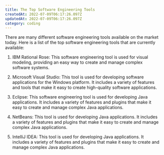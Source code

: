 ```yaml
---
title: The Top Software Engineering Tools
createdAt: 2022-07-09T06:17:26.097Z
updatedAt: 2022-07-09T06:17:26.097Z
category: coding
---
```


There are many different software engineering tools available on the market today. Here is a list of the top software engineering tools that are currently available:

1. IBM Rational Rose: This software engineering tool is used for visual modeling, providing an easy way to create and manage complex software systems.

2. Microsoft Visual Studio: This tool is used for developing software applications for the Windows platform. It includes a variety of features and tools that make it easy to create high-quality software applications.

3. Eclipse: This software engineering tool is used for developing Java applications. It includes a variety of features and plugins that make it easy to create and manage complex Java applications.

4. NetBeans: This tool is used for developing Java applications. It includes a variety of features and plugins that make it easy to create and manage complex Java applications.

5. IntelliJ IDEA: This tool is used for developing Java applications. It includes a variety of features and plugins that make it easy to create and manage complex Java applications.
